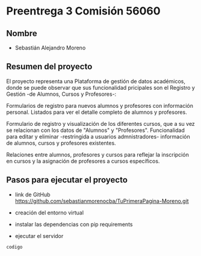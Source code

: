 # Preentrega 3 Comisión 56060

## Nombre

- Sebastián Alejandro Moreno

## Resumen del proyecto

El proyecto representa una Plataforma de gestión de datos académicos, donde se puede observar que sus funcionalidad 
pricipales son el Registro y Gestión -de Alumnos, Cursos y Profesores-:

Formularios de registro para nuevos alumnos y profesores con información personal.
Listados para ver el detalle completo de alumnos y profesores.

Formulario de registro y visualización de los diferentes cursos, que a su vez se relacionan 
con los datos de "Alumnos" y "Profesores".
Funcionalidad para editar y eliminar -restringida a usuarios admnistradores- información de alumnos, cursos y profesores existentes.

Relaciones entre alumnos, profesores y cursos para reflejar la inscripción en cursos y la asignación de profesores a cursos específicos.

## Pasos para ejecutar el proyecto

- link de GitHub https://github.com/sebastianmorenocba/TuPrimeraPagina-Moreno.git

- creación del entorno virtual

- instalar las dependencias con pip requirements

- ejecutar el servidor

```
codigo
```
